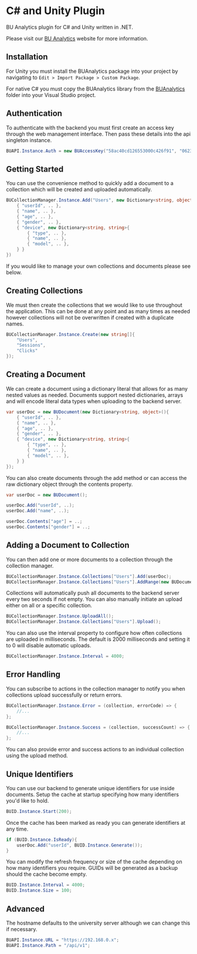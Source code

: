 # C# and Unity Plugin

BU Analytics plugin for C# and Unity written in .NET.

Please visit our [BU Analytics](http://bu-games.bmth.ac.uk) website for more information.

## Installation

For Unity you must install the BUAnalytics package into your project by navigating to `Edit > Import Package > Custom Package`.

For native C# you must copy the BUAnalytics library from the [BUAnalytics](src/Assets/Plugins) folder into your Visual Studio project.

## Authentication

To authenticate with the backend you must first create an access key through the web management interface.
Then pass these details into the api singleton instance.

```csharp
BUAPI.Instance.Auth = new BUAccessKey("58ac40cd126553000c426f91", "06239e3a1401ba6d7250260d0f8fd680e52ff1e754ebe10a250297ebda2bac41");
```

## Getting Started

You can use the convenience method to quickly add a document to a collection which will be created and uploaded automatically.

```csharp
BUCollectionManager.Instance.Add("Users", new Dictionary<string, object>(){
    { "userId", .. },
    { "name", .. },
    { "age", .. },
    { "gender", .. },
    { "device", new Dictionary<string, string>{
        { "type", .. },
        { "name", .. },
        { "model", .. },
    } }
})
```

If you would like to manage your own collections and documents please see below.

## Creating Collections

We must then create the collections that we would like to use throughout the application. 
This can be done at any point and as many times as needed however collections will not be overwritten if created with a duplicate names.

```csharp
BUCollectionManager.Instance.Create(new string[]{
    "Users",
    "Sessions",
    "Clicks"
});
```

## Creating a Document

We can create a document using a dictionary literal that allows for as many nested values as needed. 
Documents support nested dictionaries, arrays and will encode literal data types when uploading to the backend server.

```csharp
var userDoc = new BUDocument(new Dictionary<string, object>(){
    { "userId", .. },
    { "name", .. },
    { "age", .. },
    { "gender", .. },
    { "device", new Dictionary<string, string>{
        { "type", .. },
        { "name", .. },
        { "model", .. },
    } }
});
```

You can also create documents through the add method or can access the raw dictionary object through the contents property.

```csharp
var userDoc = new BUDocument();

userDoc.Add("userId", ..);
userDoc.Add("name", ..);

userDoc.Contents["age"] = ..;
userDoc.Contents["gender"] = ..;
```

## Adding a Document to Collection

You can then add one or more documents to a collection through the collection manager.

```csharp
BUCollectionManager.Instance.Collections["Users"].Add(userDoc);
BUCollectionManager.Instance.Collections["Users"].AddRange(new BUDocument[]{ userDoc1, userDoc2, userDoc3 });
```

Collections will automatically push all documents to the backend server every two seconds if not empty. 
You can also manually initiate an upload either on all or a specific collection.

```csharp
BUCollectionManager.Instance.UploadAll();
BUCollectionManager.Instance.Collections["Users"].Upload();
```

You can also use the interval property to configure how often collections are uploaded in milliseconds. 
The default is 2000 milliseconds and setting it to 0 will disable automatic uploads.

```csharp
BUCollectionManager.Instance.Interval = 4000;
```

## Error Handling

You can subscribe to actions in the collection manager to notify you when collections upload successfully or return errors.

```csharp
BUCollectionManager.Instance.Error = (collection, errorCode) => {
    //...
};

BUCollectionManager.Instance.Success = (collection, successCount) => {
    //...
};
```

You can also provide error and success actions to an individual collection using the upload method.

## Unique Identifiers

You can use our backend to generate unique identifiers for use inside documents.
Setup the cache at startup specifying how many identifiers you'd like to hold.

```csharp
BUID.Instance.Start(200);
```

Once the cache has been marked as ready you can generate identifiers at any time.

```csharp
if (BUID.Instance.IsReady){
    userDoc.Add("userId", BUID.Instance.Generate());
}
```

You can modify the refresh frequency or size of the cache depending on how many identifiers you require.
GUIDs will be generated as a backup should the cache become empty.

```csharp
BUID.Instance.Interval = 4000;
BUID.Instance.Size = 100;
```

## Advanced

The hostname defaults to the university server although we can change this if necessary.

```csharp
BUAPI.Instance.URL = "https://192.168.0.x";
BUAPI.Instance.Path = "/api/v1";
```